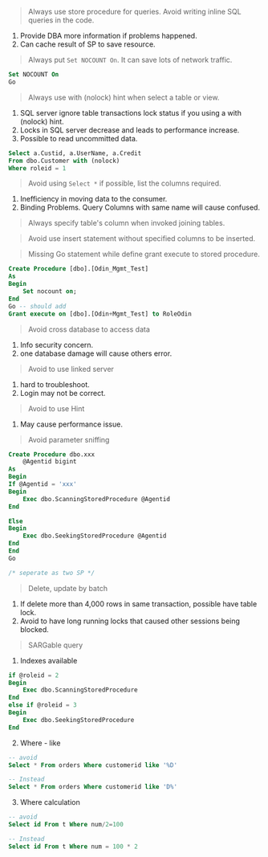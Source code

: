 > Always use store procedure for queries. Avoid writing inline SQL queries in the code.

1.  Provide DBA more information if problems happened.
2. Can cache result of SP to save resource.

> Always put `Set NOCOUNT On`. It can save lots of network traffic.

```SQL
Set NOCOUNT On
Go
```

>Always use with (nolock) hint when select a table or view.

1. SQL server ignore table transactions lock status if you using a with (nolock) hint.
2. Locks in SQL server decrease and leads to performance increase.
3. Possible to read uncommitted data.

```SQL
Select a.Custid, a.UserName, a.Credit
From dbo.Customer with (nolock)
Where roleid = 1
```

> Avoid using `Select *` if possible, list the columns required.

1. Inefficiency in moving data to the consumer.
2. Binding Problems. Query Columns with same name will cause confused.

> Always specify table's column when invoked joining tables.

>Avoid use insert statement without specified columns to be inserted.

> Missing Go statement while define grant execute to stored procedure.

```SQL
Create Procedure [dbo].[Odin_Mgmt_Test]
As
Begin
	Set nocount on;
End
Go -- should add 
Grant execute on [dbo].[Odin+Mgmt_Test] to RoleOdin
```
> Avoid cross database to access data

1. Info security concern.
2. one database damage will cause others error.

> Avoid to use linked server

1. hard to troubleshoot.
2. Login may not be correct.

> Avoid to use Hint

1. May cause performance issue.

> Avoid parameter sniffing 

```SQL
Create Procedure dbo.xxx
	@Agentid bigint
As
Begin
If @Agentid = 'xxx'
Begin
	Exec dbo.ScanningStoredProcedure @Agentid
End

Else
Begin
	Exec dbo.SeekingStoredProcedure @Agentid
End
End
Go

/* seperate as two SP */
```

> Delete, update by batch

1. If delete more than 4,000 rows in same transaction, possible have table lock.
2. Avoid to have long running locks that caused other sessions being blocked.

> SARGable query 

1. Indexes available

```SQL
if @roleid = 2
Begin
	Exec dbo.ScanningStoredProcedure
End
else if @roleid = 3
Begin
	Exec dbo.SeekingStoredProcedure
End
```

2. Where - like

```SQL
-- avoid
Select * From orders Where customerid like '%D'

-- Instead
Select * From orders Where customerid like 'D%'
```

3. Where calculation

```SQL
-- avoid 
Select id From t Where num/2=100

-- Instead 
Select id From t Where num = 100 * 2
```